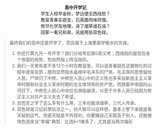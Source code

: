 <center><strong>高中开学记</strong><br/>学生入校早金秋，梦远便无西线愁？<br/>教室青春实欲变，石英腊肉味将馊。<br/>修尽化学及地理，进了烟草或石油？<br/>回家一看兄和弟，另是两张双色球。</center>

> 最终我们的高中还是开学了，而且属于上海里面学衡水的先锋。
> 1. 你还打算九月一号开学？我们分班考后第0周又考；西线指的是现在各个帝国的局势，愁自然指上阵当炮灰。
> 2. 我们一天里有差不多12个小时在教室里，可以说青春就在这被物化的过程中逐渐变质；腊肉显然指水晶棺中毛泽东的尸体。毛主席的思想留给人民，尸体归了中修。中修在人民心中的正义性也多来自新民主主义革命时期和社会主义革命时期的毛主席领导的共产党。而随着中帝国的山河日下，中修在人民心中地位也濒临崩溃，以至于许多人民已经因为修正主义对共产主义失去了希望。
> 3. 总而言之学了这么多有什么用，三本也能进烟草，三代人传承。
> 4. 双色球是习记彩票玩法之一。你大致可以这样想，基本上卷下来就是看天赋和运气，但是天赋是不外现的，你要赌自己天赋高于别人，还能被特色选来当"幸福"典型，比选6+1难多了，尤其是当两次福彩
<!--stackedit_data:
eyJoaXN0b3J5IjpbOTcwMTQ0MzAwLDE4NzQ5MzUxMDMsLTE1Mj
IwOTU3MzEsLTE1MTY3NTgzMzRdfQ==
-->
